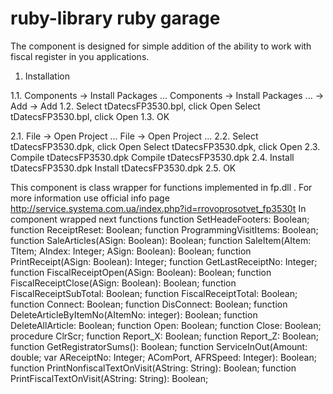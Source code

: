 # ruby-library ruby  garage

The component is designed for simple addition of the ability to work with fiscal register in you applications.

1. Installation

1.1. Components -> Install Packages ... Components -> Install Packages ... -> Add -> Add 
1.2. Select tDatecsFP3530.bpl, click Open Select tDatecsFP3530.bpl, click Open 
1.3. OK 

2.1. File -> Open Project ... File -> Open Project ... 
2.2. Select tDatecsFP3530.dpk, click Open Select tDatecsFP3530.dpk, click Open 
2.3. Compile tDatecsFP3530.dpk Compile tDatecsFP3530.dpk 
2.4. Install tDatecsFP3530.dpk Install tDatecsFP3530.dpk 
2.5. OK 
 
This component is class wrapper for functions implemented in fp.dll . For more information use official info page http://service.systema.com.ua/index.php?id=rrovoprosotvet_fp3530t
In component wrapped next functions 
function SetHeadeFooters: Boolean;
function ReceiptReset: Boolean;
function ProgrammingVisitItems: Boolean;
function SaleArticles(ASign: Boolean): Boolean;
function SaleItem(AItem: TItem; AIndex: Integer; ASign: Boolean): Boolean;
function PrintReceipt(ASign: Boolean): Integer;
function GetLastReceiptNo: Integer;
function FiscalReceiptOpen(ASign: Boolean): Boolean;
function FiscalReceiptClose(ASign: Boolean): Boolean;
function FiscalReceiptSubTotal: Boolean;
function FiscalReceiptTotal: Boolean;
function Connect: Boolean;
function DisConnect: Boolean;
function DeleteArticleByItemNo(AItemNo: integer): Boolean;
function DeleteAllArticle: Boolean;
function Open: Boolean;
function Close: Boolean;
procedure ClrScr;
function Report_X: Boolean;
function Report_Z: Boolean;
function GetRegistratorSums(): Boolean;
function ServiceInOut(Amount: double; var AReceiptNo: Integer; AComPort, AFRSpeed: Integer): Boolean;
function PrintNonfiscalTextOnVisit(AString: String): Boolean;
function PrintFiscalTextOnVisit(AString: String): Boolean;

